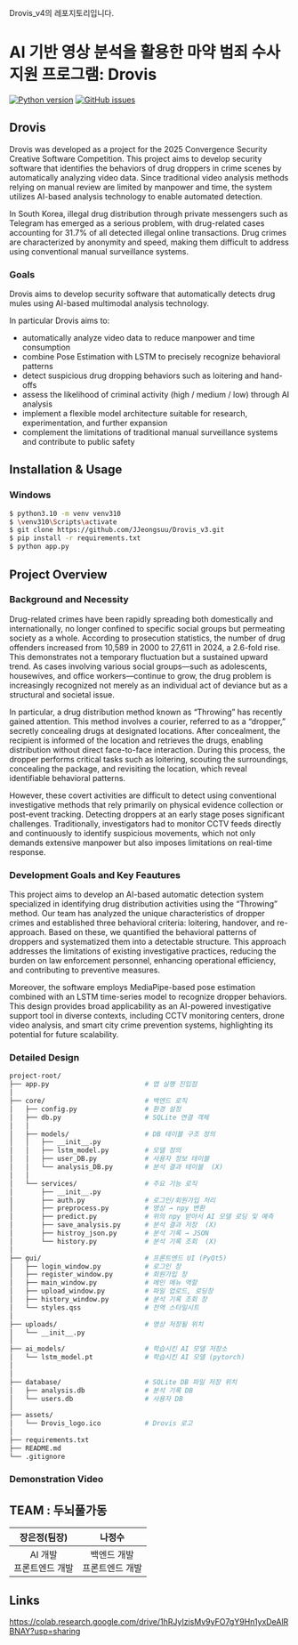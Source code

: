 Drovis_v4의 레포지토리입니다.

# AI 기반 영상 분석을 활용한 마약 범죄 수사 지원 프로그램: Drovis

[![Python version](https://img.shields.io/badge/python-3.10-blue.svg)]()
[![GitHub issues](https://img.shields.io/github/issues/JJeongsuu/Drovis_v3)](https://github.com/JJeongsuu/Drovis_v3/issues)

## Drovis

Drovis was developed as a project for the 2025 Convergence Security Creative Software Competition.
This project aims to develop security software that identifies the behaviors of drug droppers in crime scenes by automatically analyzing video data.
Since traditional video analysis methods relying on manual review are limited by manpower and time, the system utilizes AI-based analysis technology to enable automated detection.

In South Korea, illegal drug distribution through private messengers such as Telegram has emerged as a serious problem, with drug-related cases accounting for 31.7% of all detected illegal online transactions.
Drug crimes are characterized by anonymity and speed, making them difficult to address using conventional manual surveillance systems.

### Goals

Drovis aims to develop security software that automatically detects drug mules using AI-based multimodal analysis technology.

In particular Drovis aims to:

- automatically analyze video data to reduce manpower and time consumption
- combine Pose Estimation with LSTM to precisely recognize behavioral patterns
- detect suspicious drug dropping behaviors such as loitering and hand-offs
- assess the likelihood of criminal activity (high / medium / low) through AI analysis
- implement a flexible model architecture suitable for research, experimentation, and further expansion
- complement the limitations of traditional manual surveillance systems and contribute to public safety


## Installation & Usage

### Windows 
```sh
$ python3.10 -m venv venv310
$ \venv310\Scripts\activate
$ git clone https://github.com/JJeongsuu/Drovis_v3.git
$ pip install -r requirements.txt
$ python app.py
```

## Project Overview

### Background and Necessity

Drug-related crimes have been rapidly spreading both domestically and internationally, no longer confined to specific social groups but permeating society as a whole. According to prosecution statistics, the number of drug offenders increased from 10,589 in 2000 to 27,611 in 2024, a 2.6-fold rise. This demonstrates not a temporary fluctuation but a sustained upward trend. As cases involving various social groups—such as adolescents, housewives, and office workers—continue to grow, the drug problem is increasingly recognized not merely as an individual act of deviance but as a structural and societal issue.

In particular, a drug distribution method known as “Throwing” has recently gained attention. This method involves a courier, referred to as a “dropper,” secretly concealing drugs at designated locations. After concealment, the recipient is informed of the location and retrieves the drugs, enabling distribution without direct face-to-face interaction. During this process, the dropper performs critical tasks such as loitering, scouting the surroundings, concealing the package, and revisiting the location, which reveal identifiable behavioral patterns.

However, these covert activities are difficult to detect using conventional investigative methods that rely primarily on physical evidence collection or post-event tracking. Detecting droppers at an early stage poses significant challenges. Traditionally, investigators had to monitor CCTV feeds directly and continuously to identify suspicious movements, which not only demands extensive manpower but also imposes limitations on real-time response.

### Development Goals and Key Feautures

This project aims to develop an AI-based automatic detection system specialized in identifying drug distribution activities using the “Throwing” method. Our team has analyzed the unique characteristics of dropper crimes and established three behavioral criteria: loitering, handover, and re-approach. Based on these, we quantified the behavioral patterns of droppers and systematized them into a detectable structure. This approach addresses the limitations of existing investigative practices, reducing the burden on law enforcement personnel, enhancing operational efficiency, and contributing to preventive measures.

Moreover, the software employs MediaPipe-based pose estimation combined with an LSTM time-series model to recognize dropper behaviors. This design provides broad applicability as an AI-powered investigative support tool in diverse contexts, including CCTV monitoring centers, drone video analysis, and smart city crime prevention systems, highlighting its potential for future scalability.

### Detailed Design
```sh
project-root/
├── app.py                        # 앱 실행 진입점 
│
├── core/                         # 백엔드 로직
│   ├── config.py                 # 환경 설정
│   ├── db.py                     # SQLite 연결 객체
│   │
│   ├── models/                   # DB 테이블 구조 정의
│   │   ├── __init__.py
│   │   ├── lstm_model.py         # 모델 정의
│   │   ├── user_DB.py            # 사용자 정보 테이블
│   │   └── analysis_DB.py        # 분석 결과 테이블  (X)
│   │
│   └── services/                 # 주요 기능 로직
│       ├── __init__.py
│       ├── auth.py               # 로그인/회원가입 처리
│       ├── preprocess.py         # 영상 → npy 변환 
│       ├── predict.py            # 위의 npy 받아서 AI 모델 로딩 및 예측
│       ├── save_analysis.py      # 분석 결과 저장  (X)
│       ├── histroy_json.py       # 분석 기록 → JSON 
│       └── history.py            # 분석 기록 조회  (X)
│
├── gui/                          # 프론트엔드 UI (PyQt5)
│   ├── login_window.py           # 로그인 창
│   ├── register_window.py        # 회원가입 창
│   ├── main_window.py            # 메인 메뉴 역할
│   ├── upload_window.py          # 파일 업로드, 로딩창
│   ├── history_window.py         # 분석 기록 조회 창
│   └── styles.qss                # 전역 스타일시트 
│
├── uploads/                      # 영상 저장될 위치
│   └── __init__.py
│
├── ai_models/                    # 학습시킨 AI 모델 저장소
│   └── lstm_model.pt             # 학습시킨 AI 모델 (pytorch)
│   
│
├── database/                     # SQLite DB 파일 저장 위치
│   ├── analysis.db               # 분석 기록 DB
│   └── users.db                  # 사용자 DB
│
├── assets/                       
│   └── Drovis_logo.ico           # Drovis 로고
│
├── requirements.txt              
├── README.md                     
└── .gitignore                                                       
```

### Demonstration Video


## TEAM : 두뇌풀가동

| 장은정(팀장) | 나정수 | 
|:-------:|:-------:|
| AI 개발 <br/>프론트엔드 개발 | 백엔드 개발 <br/> 프론트엔드 개발 |

## Links

https://colab.research.google.com/drive/1hRJyIzisMv9yFO7gY9Hn1yxDeAlRBNAY?usp=sharing
